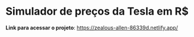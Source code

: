 # Simulador de preços da Tesla em R$

**Link para acessar o projeto**: https://zealous-allen-86339d.netlify.app/
